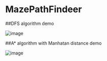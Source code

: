 # MazePathFindeer

##DFS algorithm demo 

![image](https://github.com/laughugin/MazePathFindeer/assets/90358540/416b66bc-7faf-4e9b-8bf3-972656708c3d)

##A* algorithm with Manhatan distance demo 

![image](https://github.com/laughugin/MazePathFindeer/assets/90358540/8dc119d6-e7e8-4fea-8327-d664970229e3)

